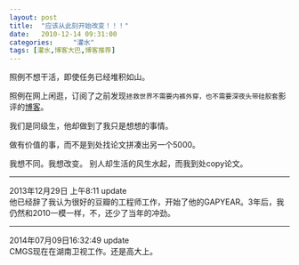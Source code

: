 ```yaml
---
layout: post
title:  "应该从此刻开始改变！！！"
date:   2010-12-14 09:31:00
categories: 	"灌水"
tags: [灌水,博客大巴,博客推荐]
---
```





照例不想干活，即使任务已经堆积如山。

照例在网上闲逛，订阅了之前发现`拯救世界不需要内裤外穿，也不需要深夜头带硅胶套`影评的[博客](http://cmgs.me/)。

我们是同级生，他却做到了我只是想想的事情。

做有价值的事，而不是到处找论文拼凑出另一个5000。

我想不同。我想改变。 别人却生活的风生水起，而我到处copy论文。

***

2013年12月29日 上午8:11  update  
他已经辞了我认为很好的豆瓣的工程师工作，开始了他的GAPYEAR。3年后，我仍然和2010一模一样，不，还少了当年的冲劲。  
***

2014年07月09日16:32:49  update   
CMGS现在在湖南卫视工作。还是高大上。
